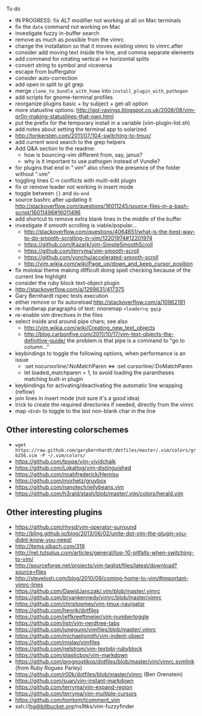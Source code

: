 To do

* IN PROGRESS: fix ALT modifier not working at all on Mac terminals
* fix the `date` command not working on Mac
* investigate fuzzy in-buffer search
* remove as much as possible from the vimrc
* change the installation so that it moves existing vimrc to vimrc.after
* consider add moving text inside the line, and comma separate elements
* add command for rotating vertical <-> horizontal splits
* convert string to symbol and viceversa
* escape from buffergator
* consider auto-correction
* add open in split to git grep
* merge `clone_to_bundle_with_home` into `install_plugin_with_pathogen`
* add scripts for gnome-terminal profiles
* reorganize plugins basic + by subject + get-all option
* more statusline options: <http://got-ravings.blogspot.co.uk/2008/08/vim-pr0n-making-statuslines-that-own.html>
* put the prefix for the temporary install in a variable (vim-plugin-list.sh)
* add notes about setting the terminal app to solarized
* http://tonkersten.com/2011/07/104-switching-to-tmux/
* add current word search to the grep helpers
* Add Q&A section to the readme:
  - how is bouncing-vim different from, say, janus?
  - why is it important to use pathogen instead of Vundle?
* for plugins that end in ".vim" also check the presence of the folder without ".vim"
* toggling lines C-n conflicts with multi-edit plugin
* fix or remove leader not working in insert mode
* toggle between `{}` and `do`-`end`
* source bashrc after updating it <http://stackoverflow.com/questions/16011245/source-files-in-a-bash-script/16011496#16011496>
* add shortcut to remove extra blank lines in the middle of the buffer
* investigate if smooth scrolling is viable/popular...
  - <http://stackoverflow.com/questions/4064651/what-is-the-best-way-to-do-smooth-scrolling-in-vim/12201974#12201974>
  - <https://github.com/Kazark/vim-SimpleSmoothScroll>
  - <https://github.com/terryma/vim-smooth-scroll>
  - <https://github.com/yonchu/accelerated-smooth-scroll>
  - <http://vim.wikia.com/wiki/Page_up/down_and_keep_cursor_position>
* fix molokai theme making difficult doing spell checking because of the current line highlight
* consider the ruby block text-object plugin
* <http://stackoverflow.com/a/1269631/417375>
* Gary Bernhardt rspec tests execution
* either remove or fix autoreload <http://stackoverflow.com/a/10962191>
* re-hardwrap paragraphs of text: nnoremap `<leader>q gqip`
* re-enable vim directives in the files
* select inside and around pipe chars; see also
  - <http://vim.wikia.com/wiki/Creating_new_text_objects>
  - <http://blog.carbonfive.com/2011/10/17/vim-text-objects-the-definitive-guide/>
  the problem is that pipe is a command to "go to column..."
* keybindings to toggle the following options, when performance is an issue
  * :set nocursorline/:NoMatchParen <=> :set cursorline/:DoMatchParen
  * let loaded_matchparen = 1, to avoid loading the parantheses matching built-in plugin
* keybindings for activating/deactivating the automatic line wrapping (reflow)
* join lines in insert mode (not sure it's a good idea)
* trick to create the required directories if needed, directly from the vimrc
* map `<End>` to toggle to the last non-blank char in the line

Other interesting colorschemes
------------------------------

* `wget https://raw.github.com/garybernhardt/dotfiles/master/.vim/colors/grb256.vim -P ~/.vim/colors/`
* <https://github.com/tpope/vim-vividchalk>
* <https://github.com/Lokaltog/vim-distinguished>
* <https://github.com/noahfrederick/Hemisu>
* <https://github.com/morhetz/gruvbox>
* <https://github.com/nanotech/jellybeans.vim>
* <https://github.com/h3rald/stash/blob/master/.vim/colors/herald.vim>

Other interesting plugins
-----------------------

* <https://github.com/rhysd/vim-operator-surround>
* <http://bling.github.io/blog/2013/06/02/unite-dot-vim-the-plugin-you-didnt-know-you-need/>
* <http://items.sjbach.com/319>
* <http://net.tutsplus.com/articles/general/top-10-pitfalls-when-switching-to-vim/>
* <http://sourceforge.net/projects/vim-taglist/files/latest/download?source=files>
* <http://stevelosh.com/blog/2010/09/coming-home-to-vim/#important-vimrc-lines>
* <https://github.com/DawidJanczak/.vim/blob/master/.vimrc>
* <https://github.com/bryankennedy/vimrc/blob/master/vimrc>
* <https://github.com/christoomey/vim-tmux-navigator>
* <https://github.com/henrik/dotfiles>
* <https://github.com/jeffkreeftmeijer/vim-numbertoggle>
* <https://github.com/jistr/vim-nerdtree-tabs>
* <https://github.com/junegunn/vimfiles/blob/master/.vimrc>
* <https://github.com/michaeljsmith/vim-indent-object>
* <https://github.com/mislav/vimfiles>
* <https://github.com/nelstrom/vim-textobj-rubyblock>
* <https://github.com/plasticboy/vim-markdown>
* <https://github.com/prognostikos/dotfiles/blob/master/vim/vimrc.symlink> (from Ruby Rogues Parley)
* <https://github.com/r00k/dotfiles/blob/master/vimrc> (Ben Orenstein)
* <https://github.com/suan/vim-instant-markdown>
* <https://github.com/terryma/vim-expand-region>
* <https://github.com/terryma/vim-multiple-cursors>
* <https://github.com/tomtom/tcomment_vim>
* ssh://hg@bitbucket.org/ns9tks/vim-fuzzyfinder

